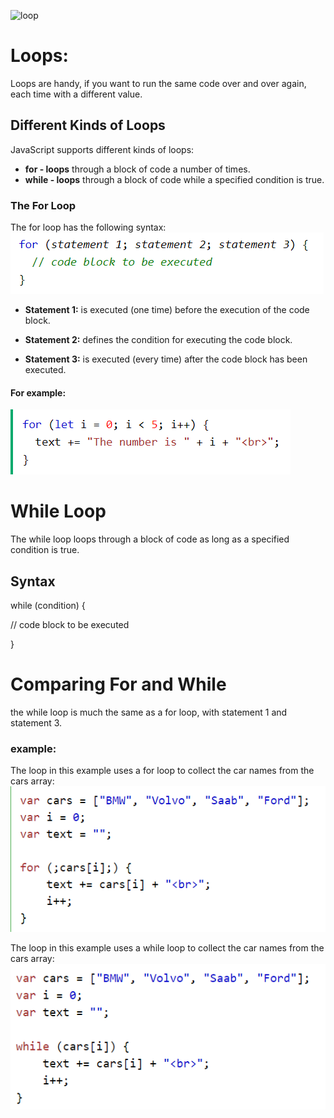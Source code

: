  ![loop](https://blog.eduonix.com/wp-content/uploads/2014/04/loop.png)
 # Loops:
 Loops are handy, if you want to run the same code over and over again, each time with a different value.

 ## Different Kinds of Loops
JavaScript supports different kinds of loops:

* **for - loops** through a block of code a number of times.
* **while - loops** through a block of code while a specified condition is true.

### The For Loop
The for loop has the following syntax:
![For loop](photo/forLoop1.PNG)
- **Statement 1:** is executed (one time) before the execution of the code block.

- **Statement 2:** defines the condition for executing the code block.

- **Statement 3:** is executed (every time) after the code block has been executed.

#### For example:
![For loop](photo/forLoop.PNG)

# While Loop
The while loop loops through a block of code as long as a specified condition is true.

## Syntax

while (condition) {

  // code block to be executed
  
}

# Comparing For and While
the while loop is much the same as a for loop, with statement 1 and statement 3.
### example:

The loop in this example uses a for loop to collect the car names from the cars array:
![For loop](photo/forLoopEx.PNG)

The loop in this example uses a while loop to collect the car names from the cars array:
![whileLoopEx](photo/wgileLoopEX.PNG)